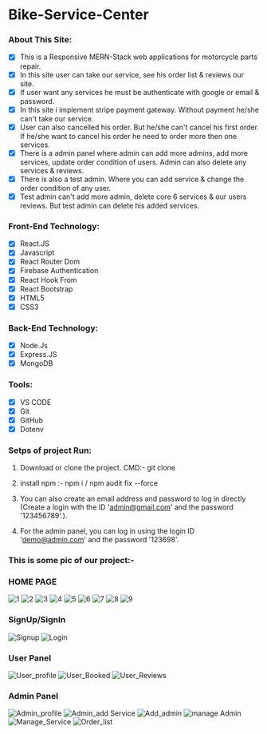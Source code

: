 # Bike-Service-Center

### About This Site:

- [x] This is a Responsive MERN-Stack web applications for motorcycle parts repair.
- [x] In this site user can take our service, see his order list & reviews our site.
- [x] If user want any services he must be authenticate with google or email & password.
- [x] In this site i implement stripe payment gateway. Without payment he/she can't take our service.
- [x] User can also cancelled his order. But he/she can't cancel his first order. If he/she want to cancel his order he need to order more then one services.
- [x] There is a admin panel where admin can add more admins, add more services, update order condition of users. Admin can also delete any services & reviews.
- [x] There is also a test admin. Where you can add service & change the order condition of any user.
- [x] Test admin can't add more admin, delete core 6 services & our users reviews. But test admin can delete his added services.

### Front-End Technology:

- [x] React.JS 
- [x] Javascript
- [x] React Router Dom
- [x] Firebase Authentication
- [x] React Hook From
- [x] React Bootstrap
- [x] HTML5
- [x] CSS3
      
### Back-End Technology:

- [x] Node.Js
- [x] Express.JS
- [x] MongoDB

### Tools:

- [x] VS CODE
- [x] Git
- [x] GitHub
- [x] Dotenv

### Setps of project Run:
1. Download or clone the project.
   CMD:- git clone 
   
2. install npm :- npm i / npm audit fix --force
   
3. You can also create an email address and password to log in directly (Create a login with the ID 'admin@gmail.com' and the password '123456789'.).

4. For the admin panel, you can log in using the login ID 'demo@admin.com' and the password '123698'.

### This is some pic of our project:- ###

### HOME PAGE

![1](https://github.com/DINKAR202/Bike_Service_Application/assets/109248473/32f2e059-a0d5-454d-b39f-c9baecad87c0)
     ![2](https://github.com/DINKAR202/Bike_Service_Application/assets/109248473/4f430c29-3fa9-431e-b010-4bc92937e965)
     ![3](https://github.com/DINKAR202/Bike_Service_Application/assets/109248473/ce2d0dfe-448a-47ac-95c3-1c0a12c742cf)
     ![4](https://github.com/DINKAR202/Bike_Service_Application/assets/109248473/60e792b7-0711-4167-8589-4299d2d35363)
     ![5](https://github.com/DINKAR202/Bike_Service_Application/assets/109248473/1332b9f3-e4ee-4d56-abff-9c39fd6d3c3c)
     ![6](https://github.com/DINKAR202/Bike_Service_Application/assets/109248473/9cc691ed-8cfd-45b3-bfe7-782be516faa6)
     ![7](https://github.com/DINKAR202/Bike_Service_Application/assets/109248473/ae2ee73f-7f11-4f4f-9c5b-88946293c3cb)
     ![8](https://github.com/DINKAR202/Bike_Service_Application/assets/109248473/18531f27-5f1b-4ed3-b331-a60be3800af3)
     ![9](https://github.com/DINKAR202/Bike_Service_Application/assets/109248473/95603ecb-8a2b-4015-bb84-6267aacc1f99)
          
### SignUp/SignIn

![Signup](https://github.com/DINKAR202/Bike_Service_Application/assets/109248473/015df16d-523c-45f3-ba1c-c7499c3a4454)
      ![Login](https://github.com/DINKAR202/Bike_Service_Application/assets/109248473/511d9cfb-c68b-4906-bc4d-3968f769a9fe)

### User Panel

![User_profile](https://github.com/DINKAR202/Bike_Service_Application/assets/109248473/525a6616-11d7-47dd-89bb-8ad144b38a68)
      ![User_Booked](https://github.com/DINKAR202/Bike_Service_Application/assets/109248473/4ff68786-6b99-4ca4-bcfa-c58660689fae)
      ![User_Reviews](https://github.com/DINKAR202/Bike_Service_Application/assets/109248473/b97cbdad-cb66-41fe-bd84-47097e49fb47)

### Admin Panel 

![Admin_profile](https://github.com/DINKAR202/Bike_Service_Application/assets/109248473/65e45ffb-9961-466d-b95b-678d18a177db)
      ![Admin_add Service](https://github.com/DINKAR202/Bike_Service_Application/assets/109248473/c54f5174-3a36-4737-8903-46b2a4a170fd)
      ![Add_admin](https://github.com/DINKAR202/Bike_Service_Application/assets/109248473/50d1f50f-4380-4789-bf77-a6629e15e246)
      ![manage Admin](https://github.com/DINKAR202/Bike_Service_Application/assets/109248473/81b2e269-1a9c-42ea-a6a2-5aa8b1dd87e4)
      ![Manage_Service](https://github.com/DINKAR202/Bike_Service_Application/assets/109248473/1b7d6b80-61be-4feb-bc48-05c930f68531)
      ![Order_list](https://github.com/DINKAR202/Bike_Service_Application/assets/109248473/71bfd187-d72c-447e-9e20-5b5cb007e275) 
